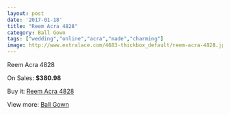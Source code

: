 ```yaml
---
layout: post
date: '2017-01-18'
title: "Reem Acra 4828"
category: Ball Gown
tags: ["wedding","online","acra","made","charming"]
image: http://www.extralace.com/4683-thickbox_default/reem-acra-4828.jpg
---
```

Reem Acra 4828

On Sales: **$380.98**
<a href="https://www.extralace.com/ball-gown/2217-reem-acra-4828.html"><amp-img layout="responsive" width="600" height="600" src="//www.extralace.com/4683-thickbox_default/reem-acra-4828.jpg" alt="Reem Acra 4828 0" /></a>
<a href="https://www.extralace.com/ball-gown/2217-reem-acra-4828.html"><amp-img layout="responsive" width="600" height="600" src="//www.extralace.com/4684-thickbox_default/reem-acra-4828.jpg" alt="Reem Acra 4828 1" /></a>

Buy it: [Reem Acra 4828](https://www.extralace.com/ball-gown/2217-reem-acra-4828.html "Reem Acra 4828")

View more: [Ball Gown](https://www.extralace.com/3-ball-gown "Ball Gown")